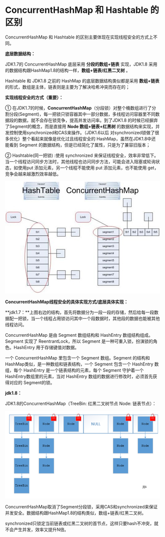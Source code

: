 # ConcurrentHashMap 和 Hashtable 的区别

ConcurrentHashMap 和 Hashtable 的区别主要体现在实现线程安全的方式上不同。

**底层数据结构：**

JDK1.7的 ConcurrentHashMap 底层采用 **分段的数组+链表** 实现，JDK1.8 采用的数据结构跟HashMap1.8的结构一样，**数组+链表/红黑二叉树** 。

Hashtable 和 JDK1.8 之前的 HashMap 的底层数据结构类似都是采用 **数组+链表** 的形式，数组是主体，链表则是主要为了解决哈希冲突而存在的；  

**实现线程安全的方式（重要）：**

① 在JDK1.7的时候，**ConcurrentHashMap**（分段锁）对整个桶数组进行了分割分段(Segment)，每一把锁只锁容器其中一部分数据，多线程访问容器里不同数据段的数据，就不会存在锁竞争，提高并发访问率。到了JDK1.8 的时候已经摒弃了Segment的概念，而是直接用 **Node 数组+链表+红黑树** 的数据结构来实现，并发控制使用synchronized和CAS来操作。（JDK1.6以后 对synchronized锁做了很多优化）整个看起来就像是优化过且线程安全的 HashMap，虽然在JDK1.8中还能看到 Segment 的数据结构，但是已经简化了属性，只是为了兼容旧版本；

② Hashtable(同一把锁) :使用 synchronized 来保证线程安全，效率非常低下。当一个线程访问同步方法时，其他线程也访问同步方法，可能会进入阻塞或轮询状态，如使用put 添加元素，另一个线程不能使用 put 添加元素，也不能使用 get，竞争会越来越激烈效率越低。  

![hashmap-7](./figure/hashmap-7.jpg)

**ConcurrentHashMap线程安全的具体实现方式/底层具体实现：**

**jdk1.7：**上图右边的结构，首先将数据分为一段一段的存储，然后给每一段数据配一把锁，当一个线程占用锁访问其中一个段数据时，其他段的数据也能被其他线程访问。  

ConcurrentHashMap 是由 Segment 数组结构和 HashEntry 数组结构组成。Segment 实现了 ReentrantLock，所以 Segment 是一种可重入锁，扮演锁的角色。HashEntry 用于存储键值对数据。  

一个 ConcurrentHashMap 里包含一个 Segment 数组。Segment 的结构和HashMap类似，是一种数组和链表结构，一个 Segment 包含一个 HashEntry 数组，每个 HashEntry 是一个链表结构的元素，每个 Segment 守护着一个HashEntry数组里的元素，当对 HashEntry 数组的数据进行修改时，必须首先获得对应的 Segment的锁。  

**jdk1.8：**

JDK1.8的ConcurrentHashMap（TreeBin: 红黑二叉树节点 Node: 链表节点）：  

![hashmap-8](./figure/hashmap-8.png)

ConcurrentHashMap取消了Segment分段锁，采用CAS和synchronized来保证并发安全。数据结构跟HashMap1.8的结构类似，数组+链表/红黑二叉树。

synchronized只锁定当前链表或红黑二叉树的首节点，这样只要hash不冲突，就不会产生并发，效率又提升N倍。  



